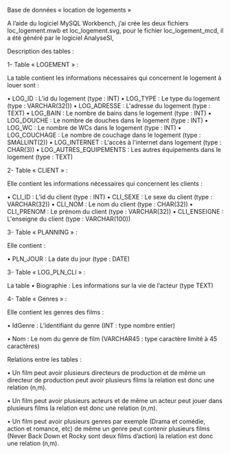 Base de données « location de logements »

A l’aide du logiciel MySQL Workbench, j’ai crée les deux fichiers loc_logement.mwb et loc_logement.svg, pour le fichier loc_logement_mcd, il a été généré par le logiciel AnalyseSI,

Description des tables :

1-	Table « LOGEMENT » :

La table contient les informations nécessaires qui concernent le logement à louer sont :

•	LOG_ID : L’id du logement (type : INT)
•	LOG_TYPE : Le type du logement  (type : VARCHAR(32())
•	LOG_ADRESSE : L'adresse du logement (type : TEXT)
•	LOG_BAIN : Le nombre de bains dans le logement (type : INT)
•	LOG_DOUCHE : Le nombre de douches dans le logement (type : INT)
•	LOG_WC : Le nombre de WCs dans le logement (type : INT)
•	LOG_COUCHAGE : Le nombre de couchage dans le logement (type : SMALLINT(2))
•	LOG_INTERNET : L'accès à l'internet dans logement (type : CHAR(3))
•	LOG_AUTRES_EQUIPEMENTS : Les autres équipements dans le logement (type : TEXT)

2-	Table « CLIENT » : 

Elle contient les informations nécessaires qui concernent les clients :

•	CLI_ID : L’id du client (type : INT)
•	CLI_SEXE : Le sexe du client (type : VARCHAR(32))
•	CLI_NOM : Le nom du client (type : CHAR(32))
•	CLI_PRENOM : Le prénom du client (type : VARCHAR(32))
•	CLI_ENSEIGNE : L'enseigne du client (type : VARCHAR(100))

3-	Table « PLANNING » : 

Elle contient  :

•	PLN_JOUR : La date du jour (type : DATE)

3-	Table « LOG_PLN_CLI » : 

La table 
•	Biographie : Les informations sur la vie de l’acteur (type TEXT)

4-	Table « Genres » : 

Elle contient les genres des films :

•	IdGenre : L’identifiant du genre (INT : type nombre entier)

•	Nom : Le nom du genre de film (VARCHAR45 : type caractère limité à 45 caractères)

Relations entre les tables :

•	Un film peut avoir plusieurs directeurs de production et de même un directeur de production peut avoir plusieurs films la relation est donc une relation (n,m).

•	Un film peut avoir plusieurs acteurs et de même un acteur peut jouer dans plusieurs films la relation est donc une relation (n,m).

•	Un film peut avoir plusieurs genres par exemple (Drama et comédie, action et romance, etc) de même un genre peut contenir plusieurs films (Never Back Down et Rocky sont deux films d’action) la relation est donc une relation (n,m).

